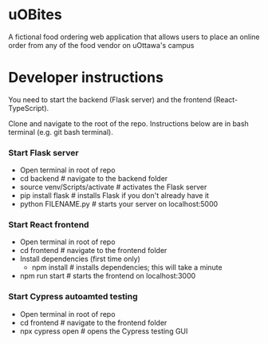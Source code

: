 # uOBites
A fictional food ordering web application that allows users to place an online order from any of the food vendor on uOttawa's campus



# Developer instructions
You need to start the backend (Flask server) and the frontend (React-TypeScript).

Clone and navigate to the root of the repo. Instructions below are in bash terminal (e.g. git bash terminal).

### Start Flask server
- Open terminal in root of repo
- cd backend # navigate to the backend folder
- source venv/Scripts/activate # activates the Flask server
- pip install flask # installs Flask if you don't already have it
- python FILENAME.py # starts your server on localhost:5000

### Start React frontend
- Open terminal in root of repo
- cd frontend # navigate to the frontend folder
- Install dependencies (first time only)
    - npm install # installs dependencies; this will take a minute
- npm run start # starts the frontend on localhost:3000

### Start Cypress autoamted testing
- Open terminal in root of repo
- cd frontend # navigate to the frontend folder
- npx cypress open # opens the Cypress testing GUI